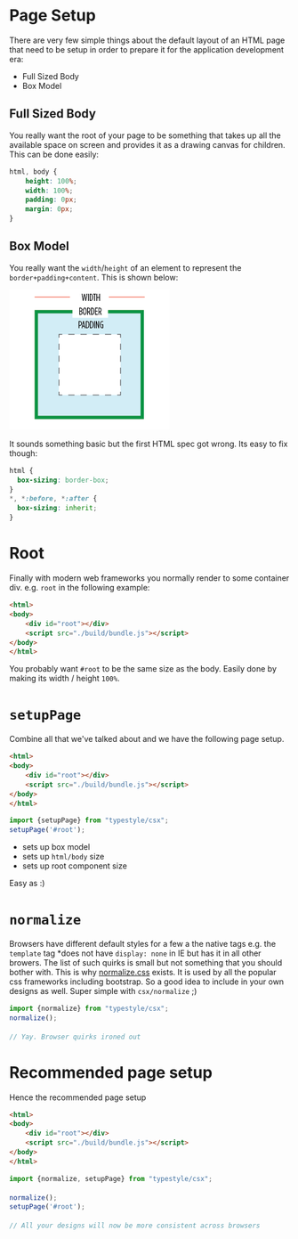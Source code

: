 # Page Setup
There are very few simple things about the default layout of an HTML page that need to be setup in order to prepare it for the application development era:

* Full Sized Body
* Box Model

## Full Sized Body
You really want the root of your page to be something that takes up all the available space on screen and provides it as a drawing canvas for children. This can be done easily:

```css
html, body {
    height: 100%;
    width: 100%;
    padding: 0px;
    margin: 0px;
}
```

## Box Model
You really want the `width`/`height` of an element to represent the `border+padding+content`. This is shown below:

![](https://raw.githubusercontent.com/typestyle/typestyle.github.io/source/images/book/borderbox.png)

It sounds something basic but the first HTML spec got wrong. Its easy to fix though:

```css
html {
  box-sizing: border-box;
}
*, *:before, *:after {
  box-sizing: inherit;
}
```

# Root
Finally with modern web frameworks you normally render to some container div. e.g. `root` in the following example:

```html
<html>
<body>
    <div id="root"></div>
    <script src="./build/bundle.js"></script>
</body>
</html>
```

You probably want `#root` to be the same size as the body. Easily done by making its width / height `100%`.

# `setupPage`
Combine all that we've talked about and we have the following page setup.

```html
<html>
<body>
    <div id="root"></div>
    <script src="./build/bundle.js"></script>
</body>
</html>
```

```ts
import {setupPage} from "typestyle/csx";
setupPage('#root');
```

* sets up box model
* sets up `html/body` size
* sets up root component size

Easy as :)

# `normalize`
Browsers have different default styles for a few a the native tags e.g. the `template` tag *does not have `display: none` in IE but has it in all other browers. The list of such quirks is small but not something that you should bother with. This is why [normalize.css] exists. It is used by all the popular css frameworks including bootstrap. So a good idea to include in your own designs as well. Super simple with `csx/normalize` ;)

```ts
import {normalize} from "typestyle/csx";
normalize();

// Yay. Browser quirks ironed out
```

# Recommended page setup

Hence the recommended page setup

```html
<html>
<body>
    <div id="root"></div>
    <script src="./build/bundle.js"></script>
</body>
</html>
```

```ts
import {normalize, setupPage} from "typestyle/csx";

normalize();
setupPage('#root');

// All your designs will now be more consistent across browsers
```

[normalize.css]:https://github.com/necolas/normalize.css
